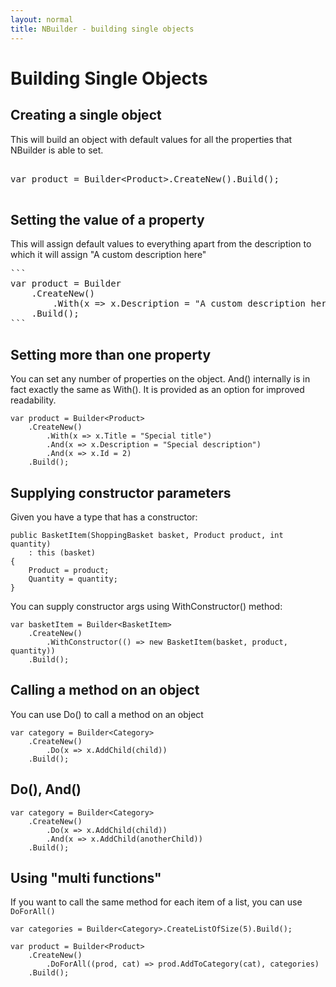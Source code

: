 ```yaml
---
layout: normal
title: NBuilder - building single objects
---
```


# Building Single Objects

## Creating a single object

This will build an object with default values for all the properties that NBuilder is able to set.

<pre class="brush: csharp">
    
var product = Builder&lt;Product&gt;.CreateNew().Build();

</pre>


## Setting the value of a property

This will assign default values to everything apart from the description to which it will assign "A custom description here"


<pre class="brush: csharp">
```
var product = Builder<Product>
    .CreateNew()
        .With(x => x.Description = "A custom description here")
    .Build();
```
</pre>

## Setting more than one property

You can set any number of properties on the object. And() internally is in fact exactly the same as With(). It is provided as an option for improved readability.

```
var product = Builder<Product>
    .CreateNew()
        .With(x => x.Title = "Special title")
        .And(x => x.Description = "Special description")
        .And(x => x.Id = 2)
    .Build();
```

## Supplying constructor parameters

Given you have a type that has a constructor:

```
public BasketItem(ShoppingBasket basket, Product product, int quantity)
    : this (basket)
{
    Product = product;
    Quantity = quantity;
}
```

You can supply constructor args using WithConstructor() method:

```
var basketItem = Builder<BasketItem>
    .CreateNew()
        .WithConstructor(() => new BasketItem(basket, product, quantity))
    .Build();
```

## Calling a method on an object
You can use Do() to call a method on an object

```
var category = Builder<Category>
    .CreateNew()
        .Do(x => x.AddChild(child))
    .Build();
```
## Do(), And()

```
var category = Builder<Category>
    .CreateNew()
        .Do(x => x.AddChild(child))
        .And(x => x.AddChild(anotherChild))
    .Build();
```

## Using "multi functions"

If you want to call the same method for each item of a list, you can use `DoForAll()`

```
var categories = Builder<Category>.CreateListOfSize(5).Build();
 
var product = Builder<Product>
    .CreateNew()
        .DoForAll((prod, cat) => prod.AddToCategory(cat), categories)
    .Build();
```